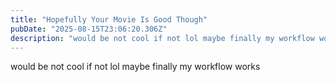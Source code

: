 ```yaml
---
title: "Hopefully Your Movie Is Good Though"
pubDate: "2025-08-15T23:06:20.306Z"
description: "would be not cool if not lol maybe finally my workflow works..."
---
```


would be not cool if not lol maybe finally my workflow works